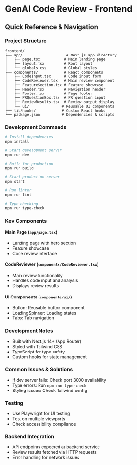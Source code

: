 # GenAI Code Review - Frontend

## Quick Reference & Navigation

### Project Structure
```
frontend/
├── app/                    # Next.js app directory
│   ├── page.tsx           # Main landing page
│   ├── layout.tsx         # Root layout
│   └── globals.css        # Global styles
├── components/            # React components
│   ├── CodeInput.tsx      # Code input form
│   ├── CodeReviewer.tsx   # Main review component
│   ├── FeatureSection.tsx # Feature showcase
│   ├── Header.tsx         # Navigation header
│   ├── Footer.tsx         # Page footer
│   ├── PRQuestionBox.tsx  # PR question input
│   ├── ReviewResults.tsx  # Review output display
│   └── ui/               # Reusable UI components
├── lib/hooks/            # Custom React hooks
└── package.json          # Dependencies & scripts
```

### Development Commands
```bash
# Install dependencies
npm install

# Start development server
npm run dev

# Build for production
npm run build

# Start production server
npm start

# Run linter
npm run lint

# Type checking
npm run type-check
```

### Key Components

#### Main Page (`app/page.tsx`)
- Landing page with hero section
- Feature showcase
- Code review interface

#### CodeReviewer (`components/CodeReviewer.tsx`)
- Main review functionality
- Handles code input and analysis
- Displays review results

#### UI Components (`components/ui/`)
- Button: Reusable button component
- LoadingSpinner: Loading states
- Tabs: Tab navigation

### Development Notes
- Built with Next.js 14+ (App Router)
- Styled with Tailwind CSS
- TypeScript for type safety
- Custom hooks for state management

### Common Issues & Solutions
- If dev server fails: Check port 3000 availability
- Type errors: Run `npm run type-check`
- Styling issues: Check Tailwind config

### Testing
- Use Playwright for UI testing
- Test on multiple viewports
- Check accessibility compliance

### Backend Integration
- API endpoints expected at backend service
- Review results fetched via HTTP requests
- Error handling for network issues